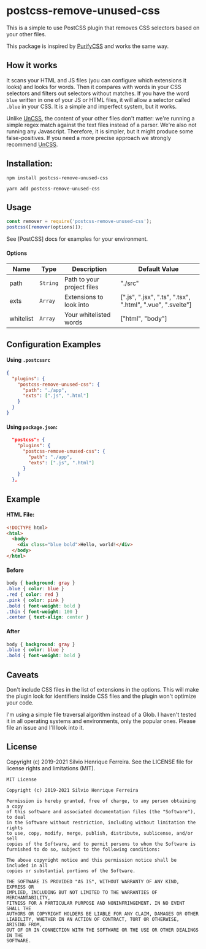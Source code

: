 # postcss-remove-unused-css

This is a simple to use PostCSS plugin that removes CSS selectors based on your other files.

This package is inspired by [PurifyCSS](https://github.com/purifycss/purifycss) and works the same way.

## How it works

It scans your HTML and JS files (you can configure which extensions it looks) and looks for words. Then it compares with words in your CSS selectors and filters out selectors without matches. If you have the word `blue` written in one of your JS or HTML files, it will allow a selector called `.blue` in your CSS. It is a simple and imperfect system, but it works.

Unlike [UnCSS](https://github.com/uncss/uncss), the content of your other files don't matter: we're running a simple regex match against the text files instead of a parser. We're also not running any Javascript. Therefore, it is simpler, but it might produce some false-positives. If you need a more precise approach we strongly recommend [UnCSS](https://github.com/uncss/uncss).

## Installation:

```
npm install postcss-remove-unused-css
```

```
yarn add postcss-remove-unused-css
```

## Usage

```js
const remover = require('postcss-remove-unused-css');
postcss([remover(options)]);
```

See [PostCSS] docs for examples for your environment.

#### Options

| Name      | Type     | Description                | Default Value                                              |
| --------- | -------- | -------------------------- | ---------------------------------------------------------- |
| path      | `String` | Path to your project files | "./src"                                                    |
| exts      | `Array`  | Extensions to look into    | [".js", ".jsx", ".ts", ".tsx", ".html", ".vue", ".svelte"] |
| whitelist | `Array`  | Your whitelisted words     | ["html", "body"]                                           |

## Configuration Examples

#### Using `.postcssrc`

```json
{
  "plugins": {
    "postcss-remove-unused-css": {
      "path": "./app",
      "exts": [".js", ".html"]
    }
  }
}
```

#### Using `package.json`:

```json
  "postcss": {
    "plugins": {
      "postcss-remove-unused-css": {
        "path": "./app",
        "exts": [".js", ".html"]
      }
    }
  },
```

## Example

#### HTML File:

```html
<!DOCTYPE html>
<html>
  <body>
    <div class="blue bold">Hello, world!</div>
  </body>
</html>
```

#### Before

```css
body { background: gray }
.blue { color: blue }
.red { color: red }
.pink { color: pink }
.bold { font-weight: bold }
.thin { font-weight: 100 }
.center { text-align: center }
```

#### After

```css
body { background: gray }
.blue { color: blue }
.bold { font-weight: bold }
```

## Caveats

Don't include CSS files in the list of extensions in the options. This will make the plugin look for identifiers inside CSS files and the plugin won't optimize your code.

I'm using a simple file traversal algorithm instead of a Glob. I haven't tested it in all operating systems and environments, only the popular ones. Please file an issue and I'll look into it.

## License

Copyright (c) 2019-2021 Silvio Henrique Ferreira. See the LICENSE file for license rights and limitations (MIT).

```
MIT License

Copyright (c) 2019-2021 Silvio Henrique Ferreira

Permission is hereby granted, free of charge, to any person obtaining a copy
of this software and associated documentation files (the "Software"), to deal
in the Software without restriction, including without limitation the rights
to use, copy, modify, merge, publish, distribute, sublicense, and/or sell
copies of the Software, and to permit persons to whom the Software is
furnished to do so, subject to the following conditions:

The above copyright notice and this permission notice shall be included in all
copies or substantial portions of the Software.

THE SOFTWARE IS PROVIDED "AS IS", WITHOUT WARRANTY OF ANY KIND, EXPRESS OR
IMPLIED, INCLUDING BUT NOT LIMITED TO THE WARRANTIES OF MERCHANTABILITY,
FITNESS FOR A PARTICULAR PURPOSE AND NONINFRINGEMENT. IN NO EVENT SHALL THE
AUTHORS OR COPYRIGHT HOLDERS BE LIABLE FOR ANY CLAIM, DAMAGES OR OTHER
LIABILITY, WHETHER IN AN ACTION OF CONTRACT, TORT OR OTHERWISE, ARISING FROM,
OUT OF OR IN CONNECTION WITH THE SOFTWARE OR THE USE OR OTHER DEALINGS IN THE
SOFTWARE.
```
